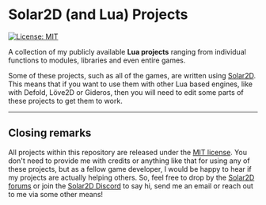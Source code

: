 # Solar2D (and Lua) Projects
[![License: MIT](https://img.shields.io/badge/License-MIT-yellow.svg)](https://github.com/XeduR/Public-Projects/blob/master/LICENSE)

A collection of my publicly available **Lua projects** ranging from individual functions to modules, libraries and even entire games.

Some of these projects, such as all of the games, are written using [Solar2D](https://solar2d.com/). This means that if you want to use them with other Lua based engines, like with Defold, Löve2D or Gideros, then you will need to edit some parts of these projects to get them to work.

---

## Closing remarks
All projects within this repository are released under the [MIT license](https://github.com/XeduR/Public-Projects/blob/master/LICENSE). You don't need to provide me with credits or anything like that for using any of these projects, but as a fellow game developer, I would be happy to hear if my projects are actually helping others. So, feel free to drop by the [Solar2D forums](https://forums.solar2d.com/) or join the [Solar2D Discord](https://discord.gg/QTD4g4w) to say hi, send me an email or reach out to me via some other means!
